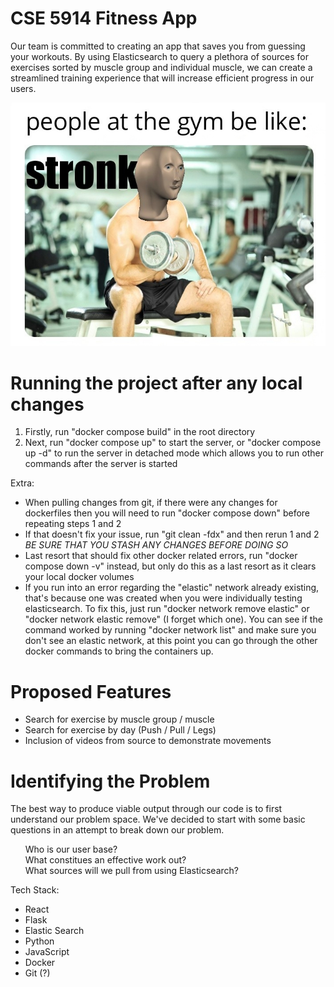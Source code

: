# CSE 5914 Fitness App
Our team is committed to creating an app that saves you from guessing your workouts.  By using Elasticsearch to query a plethora of sources for exercises sorted by muscle group and individual muscle, we can create a streamlined training experience that will increase efficient progress in our users.

![Alt text](Resources/Stronk.png)

# Running the project after any local changes
1. Firstly, run "docker compose build" in the root directory
2. Next, run "docker compose up" to start the server, or "docker compose up -d" to run the server in detached mode which allows you to run other commands after the server is started

Extra:
- When pulling changes from git, if there were any changes for dockerfiles then you will need to run "docker compose down" before repeating steps 1 and 2
- If that doesn't fix your issue, run "git clean -fdx" and then rerun 1 and 2 *BE SURE THAT YOU STASH ANY CHANGES BEFORE DOING SO*
- Last resort that should fix other docker related errors, run "docker compose down -v" instead, but only do this as a last resort as it clears your local docker volumes
- If you run into an error regarding the "elastic" network already existing, that's because one was created when you were individually testing elasticsearch. To fix this, 
    just run "docker network remove elastic" or "docker network elastic remove" (I forget which one).  You can see if the command worked by running "docker network list"
    and make sure you don't see an elastic network, at this point you can go through the other docker commands to bring the containers up.


# Proposed Features
 - Search for exercise by muscle group / muscle
 - Search for exercise by day (Push / Pull / Legs)
 - Inclusion of videos from source to demonstrate movements

# Identifying the Problem

The best way to produce viable output through our code is to first understand our problem space. We've decided to start with some basic questions in an attempt to break down our problem.

<ol>
    Who is our user base? <br>
    What constitues an effective work out? <br>
    What sources will we pull from using Elasticsearch? <br>
</ol>

Tech Stack:
- React
- Flask
- Elastic Search
- Python
- JavaScript
- Docker
- Git (?)

